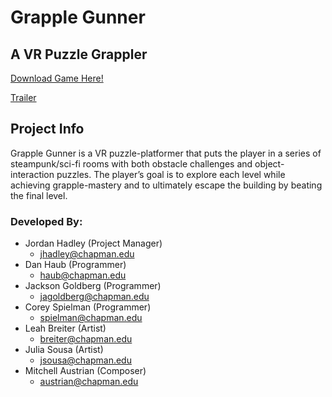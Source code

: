# Grapple Gunner
## A VR Puzzle Grappler
[Download Game Here!](https://dandaman2356.itch.io/grapple-gunner)

[Trailer](https://www.youtube.com/watch?v=mfwXeyt4omA)

## Project Info
Grapple Gunner is a VR puzzle-platformer that puts the player in a series of steampunk/sci-fi rooms with both obstacle challenges and object-interaction puzzles. The player’s goal is to explore each level while achieving grapple-mastery and to ultimately escape the building by beating the final level.

### Developed By:
- Jordan Hadley (Project Manager)
    - jhadley@chapman.edu
- Dan Haub (Programmer)
    - haub@chapman.edu
- Jackson Goldberg (Programmer)
    - jagoldberg@chapman.edu
- Corey Spielman (Programmer)
    - spielman@chapman.edu
- Leah Breiter (Artist)
    - breiter@chapman.edu
- Julia Sousa (Artist)
    - jsousa@chapman.edu
- Mitchell Austrian (Composer)
    - austrian@chapman.edu
